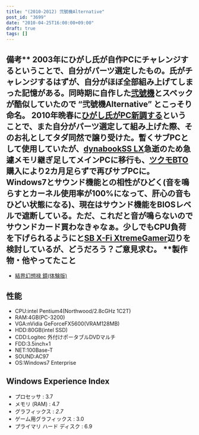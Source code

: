 ```yaml
---
title: "(2010-2012) 弐號機Alternative"
post_id: "3699"
date: "2010-04-25T16:00:00+09:00"
draft: true
tags: []
---
```



## 備考** 2003年にひがし氏が自作PCにチャレンジするということで、自分がパーツ選定したもの。氏がチャレンジするはずが、自分がほぼ全部組み上げてしまった記憶がある。同時期に自作した[弐號機](https://danmaq.com/Homebuilt-3)とスペックが酷似していたので “弐號機Alternative” とこっそり命名。 2010年晩春に[ひがし氏がPC新調する](http://mixi.jp/view_diary.pl?id=1470950740&owner_id=824514)ということで、また自分がパーツ選定して組み上げた際、そのお礼としてタダ同然で譲り受けた。暫くサブPCとして使用していたが、[dynabookSS LX](https://danmaq.com/palx190dr)急逝のため急遽メモリ継ぎ足してメインPCに移行も、[ツクモBTO](https://danmaq.com/sencia)購入により2カ月足らずで再びサブPCに。 Windows7とサウンド機能との相性がひどく(音を鳴らすとカーネル使用率が100%になって、肝心の音もひどい状態になる)、現在はサウンド機能をBIOSレベルで遮断している。ただ、これだと音が鳴らないのでサウンドカード買わなきゃなぁ。少しでもCPU負荷を下げられるようにと[SB X-Fi XtremeGamer](http://jp.creative.com/products/product.asp?category=209&subcategory=669&product=15853)辺りを検討しているが、どうだろう？ご意見求む。 **製作物・他やってたこと

  * [結界幻想禄 鏡(体験版)](http://kagaminer.in/)
## 性能

  * CPU:intel Pentium4(Northwood/2.8cGHz 1C2T)
  * RAM:4GB(PC-3200)
  * VGA:nVidia GeForceFX5600(VRAM128MB)
  * HDD:80GB(intel SSD)
  * CDD:Logitec 外付けポータブルDVDマルチ
  * FDD:3.5inch×1
  * NET:100Base-T
  * SOUND:AC97
  * OS:Windows7 Enterprise
## Windows Experience Index

  * プロセッサ : 3.7
  * メモリ (RAM) : 4.7
  * グラフィックス : _2.7_
  * ゲーム用グラフィックス : 3.0
  * プライマリ ハード ディスク : 6.9
